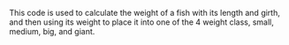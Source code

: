 This code is used to calculate the weight of a fish with its length and girth, and then using its weight to place it into one of the 4 weight class, small, medium, big, and giant.
